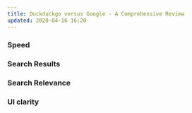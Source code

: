 ```yaml
---
title: Duckduckgo versus Google - A Comprehensive Review
updated: 2020-04-16 16:20
---
```


### Speed

### Search Results

### Search Relevance

### UI clarity
